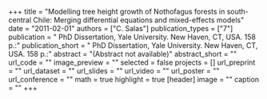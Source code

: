 +++
title = "Modelling tree height growth of Nothofagus forests in south-central Chile: Merging differential equations and mixed-effects models"
date = "2011-02-01"
authors = ["C. Salas"]
publication_types = ["7"]
publication = " PhD Dissertation, Yale University. New Haven, CT, USA. 158 p.:"
publication_short = " PhD Dissertation, Yale University. New Haven, CT, USA. 158 p.:"
abstract = "(Abstract not available)"
abstract_short = ""
url_code = ""
image_preview = ""
selected = false
projects = []
url_preprint = ""
url_dataset = ""
url_slides = ""
url_video = ""
url_poster = ""
url_conference = ""
math = true
highlight = true
[header]
image = ""
caption = ""
+++
